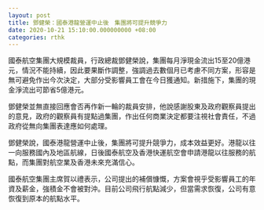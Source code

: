 ```yaml
---
layout: post
title: 鄧健榮：國泰港龍營運中止後　集團將可提升競爭力
date: 2020-10-21 15:10:00.000000000 +08:00
categories: rthk
---
```


國泰航空集團大規模裁員，行政總裁鄧健榮說，集團每月淨現金流出15至20億港元，情況不能持續，因此要果斷作調整，強調過去數個月已考慮不同方案，形容是無可避免作出今次決定，大部分受影響員工會在今日獲通知。新措施下，集團的現金淨流出可節省5億港元。

鄧健榮並無直接回應會否再作新一輪的裁員安排，他說感謝股東及政府觀察員提出的意見，政府的觀察員有提點過集團，作出任何商業決定都要注視社會責任，不過政府從無向集團表達應如何處理。

鄧健榮說，國泰港龍營運中止後，集團將可提升競爭力，成本效益更好。港龍以往一向服務國內及地區航線，日後國泰航空及香港快運航空會申請港龍以往服務的航點，而集團對航空業及香港未來充滿信心。

國泰航空集團主席賀以禮表示，公司提出的補償慷慨，方案會視乎受影響員工的年資及薪金，強積金不會被對沖。目前公司飛行航點減少，但當需求恢復，公司有意恢復到原本的航點水平。
